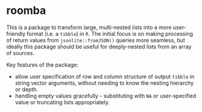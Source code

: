 # roomba
This is a package to transform large, multi-nested lists into a more user-friendly format (i.e. a `tibble`) in `R`. The initial focus is on making processing of return values from `jsonlite::fromJSON()` queries more seamless, but ideally this package should be useful for deeply-nested lists from an array of sources. 

Key features of the package:
* allow user specification of row and column structure of output `tibble` in string vector arguments, without needing to know the nesting hierarchy or depth.
* handling empty values gracefully - substituting with `NA` or user-specified value or truncating lists appropriately.

